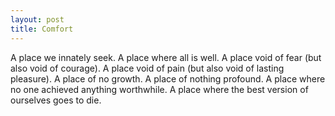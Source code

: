 ```yaml
---
layout: post
title: Comfort
---
```


A place we innately seek. A place where all is well. A place void of fear (but also void of courage). A place void of pain (but also void of lasting pleasure). A place of no growth. A place of nothing profound. A place where no one achieved anything worthwhile. A place where the best version of ourselves goes to die.